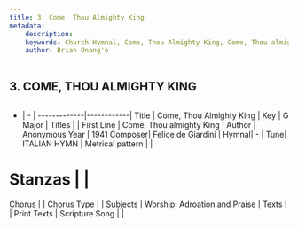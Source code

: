 ```yaml
---
title: 3. Come, Thou Almighty King
metadata:
    description: 
    keywords: Church Hymnal, Come, Thou Almighty King, Come, Thou almighty King, 
    author: Brian Onang'o
---
```



## 3. COME, THOU ALMIGHTY KING

```txt

```

- |   -  |
-------------|------------|
Title | Come, Thou Almighty King |
Key | G Major |
Titles |  |
First Line | Come, Thou almighty King |
Author | Anonymous
Year | 1941
Composer| Felice de Giardini |
Hymnal|  - |
Tune| ITALIAN HYMN |
Metrical pattern | |
# Stanzas |  |
Chorus |  |
Chorus Type |  |
Subjects | Worship: Adroation and Praise |
Texts |  |
Print Texts | 
Scripture Song |  |
  
